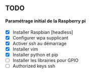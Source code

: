 ## TODO

#### Paramétrage initial de la Raspberry pi
- [x] Installer Raspbian [headless]
- [x] Configurer wpa supplicant
- [x] Activer ssh au démarrage
- [x] Installer vim
- [x] Installer python et pip
- [ ] Installer les librairies pour GPIO
- [ ] Authorized keys ssh

